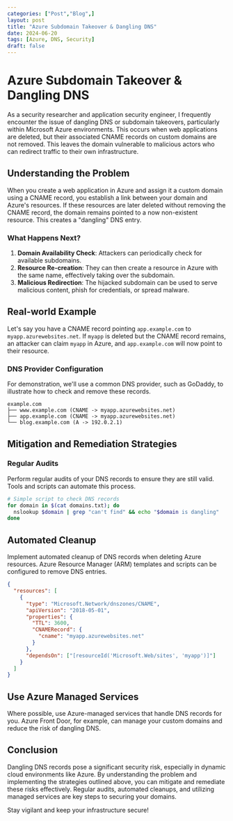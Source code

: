 ```yaml
---
categories: ["Post","Blog",]
layout: post
title: "Azure Subdomain Takeover & Dangling DNS"
date: 2024-06-20
tags: [Azure, DNS, Security]
draft: false
---
```


# Azure Subdomain Takeover & Dangling DNS

As a security researcher and application security engineer, I frequently encounter the issue of dangling DNS or subdomain takeovers, particularly within Microsoft Azure environments. This occurs when web applications are deleted, but their associated CNAME records on custom domains are not removed. This leaves the domain vulnerable to malicious actors who can redirect traffic to their own infrastructure.

## Understanding the Problem

When you create a web application in Azure and assign it a custom domain using a CNAME record, you establish a link between your domain and Azure's resources. If these resources are later deleted without removing the CNAME record, the domain remains pointed to a now non-existent resource. This creates a "dangling" DNS entry.

### What Happens Next?

1. **Domain Availability Check**: Attackers can periodically check for available subdomains.
2. **Resource Re-creation**: They can then create a resource in Azure with the same name, effectively taking over the subdomain.
3. **Malicious Redirection**: The hijacked subdomain can be used to serve malicious content, phish for credentials, or spread malware.

## Real-world Example

Let's say you have a CNAME record pointing `app.example.com` to `myapp.azurewebsites.net`. If `myapp` is deleted but the CNAME record remains, an attacker can claim `myapp` in Azure, and `app.example.com` will now point to their resource.

### DNS Provider Configuration

For demonstration, we'll use a common DNS provider, such as GoDaddy, to illustrate how to check and remove these records.

```plaintext
example.com
├── www.example.com (CNAME -> myapp.azurewebsites.net)
├── app.example.com (CNAME -> myapp.azurewebsites.net)
└── blog.example.com (A -> 192.0.2.1)
```

## Mitigation and Remediation Strategies

### Regular Audits

Perform regular audits of your DNS records to ensure they are still valid. Tools and scripts can automate this process.

```bash
# Simple script to check DNS records
for domain in $(cat domains.txt); do
  nslookup $domain | grep "can't find" && echo "$domain is dangling"
done
```

## Automated Cleanup

Implement automated cleanup of DNS records when deleting Azure resources. Azure Resource Manager (ARM) templates and scripts can be configured to remove DNS entries.

```json
{
  "resources": [
    {
      "type": "Microsoft.Network/dnszones/CNAME",
      "apiVersion": "2018-05-01",
      "properties": {
        "TTL": 3600,
        "CNAMERecord": {
          "cname": "myapp.azurewebsites.net"
        }
      },
      "dependsOn": ["[resourceId('Microsoft.Web/sites', 'myapp')]"]
    }
  ]
}
```

## Use Azure Managed Services

Where possible, use Azure-managed services that handle DNS records for you. Azure Front Door, for example, can manage your custom domains and reduce the risk of dangling DNS.

## Conclusion

Dangling DNS records pose a significant security risk, especially in dynamic cloud environments like Azure. By understanding the problem and implementing the strategies outlined above, you can mitigate and remediate these risks effectively. Regular audits, automated cleanups, and utilizing managed services are key steps to securing your domains.

Stay vigilant and keep your infrastructure secure!
